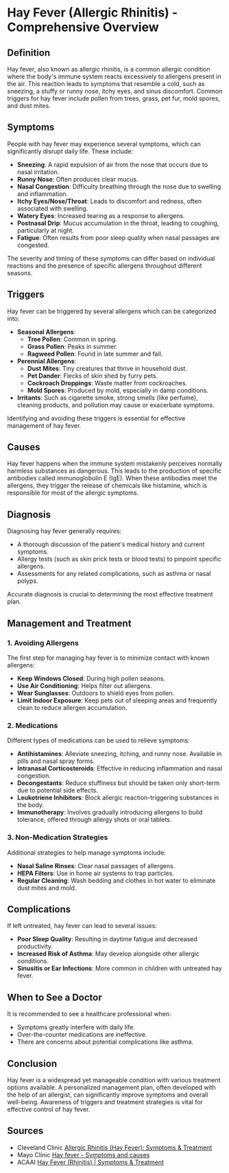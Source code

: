 # Hay Fever (Allergic Rhinitis) - Comprehensive Overview

## Definition
Hay fever, also known as allergic rhinitis, is a common allergic condition where the body's immune system reacts excessively to allergens present in the air. This reaction leads to symptoms that resemble a cold, such as sneezing, a stuffy or runny nose, itchy eyes, and sinus discomfort. Common triggers for hay fever include pollen from trees, grass, pet fur, mold spores, and dust mites.

## Symptoms
People with hay fever may experience several symptoms, which can significantly disrupt daily life. These include:
- **Sneezing**: A rapid expulsion of air from the nose that occurs due to nasal irritation.
- **Runny Nose**: Often produces clear mucus.
- **Nasal Congestion**: Difficulty breathing through the nose due to swelling and inflammation.
- **Itchy Eyes/Nose/Throat**: Leads to discomfort and redness, often associated with swelling.
- **Watery Eyes**: Increased tearing as a response to allergens.
- **Postnasal Drip**: Mucus accumulation in the throat, leading to coughing, particularly at night.
- **Fatigue**: Often results from poor sleep quality when nasal passages are congested.

The severity and timing of these symptoms can differ based on individual reactions and the presence of specific allergens throughout different seasons.

## Triggers
Hay fever can be triggered by several allergens which can be categorized into:
- **Seasonal Allergens**: 
  - **Tree Pollen**: Common in spring.
  - **Grass Pollen**: Peaks in summer.
  - **Ragweed Pollen**: Found in late summer and fall.
- **Perennial Allergens**: 
  - **Dust Mites**: Tiny creatures that thrive in household dust.
  - **Pet Dander**: Flecks of skin shed by furry pets.
  - **Cockroach Droppings**: Waste matter from cockroaches.
  - **Mold Spores**: Produced by mold, especially in damp conditions.
- **Irritants**: Such as cigarette smoke, strong smells (like perfume), cleaning products, and pollution may cause or exacerbate symptoms.

Identifying and avoiding these triggers is essential for effective management of hay fever.

## Causes
Hay fever happens when the immune system mistakenly perceives normally harmless substances as dangerous. This leads to the production of specific antibodies called immunoglobulin E (IgE). When these antibodies meet the allergens, they trigger the release of chemicals like histamine, which is responsible for most of the allergic symptoms.

## Diagnosis
Diagnosing hay fever generally requires:
- A thorough discussion of the patient's medical history and current symptoms.
- Allergy tests (such as skin prick tests or blood tests) to pinpoint specific allergens.
- Assessments for any related complications, such as asthma or nasal polyps.

Accurate diagnosis is crucial to determining the most effective treatment plan.

## Management and Treatment
### 1. Avoiding Allergens
The first step for managing hay fever is to minimize contact with known allergens:
- **Keep Windows Closed**: During high pollen seasons.
- **Use Air Conditioning**: Helps filter out allergens.
- **Wear Sunglasses**: Outdoors to shield eyes from pollen.
- **Limit Indoor Exposure**: Keep pets out of sleeping areas and frequently clean to reduce allergen accumulation.

### 2. Medications
Different types of medications can be used to relieve symptoms:
- **Antihistamines**: Alleviate sneezing, itching, and runny nose. Available in pills and nasal spray forms.
- **Intranasal Corticosteroids**: Effective in reducing inflammation and nasal congestion.
- **Decongestants**: Reduce stuffiness but should be taken only short-term due to potential side effects.
- **Leukotriene Inhibitors**: Block allergic reaction-triggering substances in the body.
- **Immunotherapy**: Involves gradually introducing allergens to build tolerance, offered through allergy shots or oral tablets.

### 3. Non-Medication Strategies
Additional strategies to help manage symptoms include:
- **Nasal Saline Rinses**: Clear nasal passages of allergens.
- **HEPA Filters**: Use in home air systems to trap particles.
- **Regular Cleaning**: Wash bedding and clothes in hot water to eliminate dust mites and mold.

## Complications
If left untreated, hay fever can lead to several issues:
- **Poor Sleep Quality**: Resulting in daytime fatigue and decreased productivity.
- **Increased Risk of Asthma**: May develop alongside other allergic conditions.
- **Sinusitis or Ear Infections**: More common in children with untreated hay fever.

## When to See a Doctor
It is recommended to see a healthcare professional when:
- Symptoms greatly interfere with daily life.
- Over-the-counter medications are ineffective.
- There are concerns about potential complications like asthma.

## Conclusion
Hay fever is a widespread yet manageable condition with various treatment options available. A personalized management plan, often developed with the help of an allergist, can significantly improve symptoms and overall well-being. Awareness of triggers and treatment strategies is vital for effective control of hay fever.

## Sources
- Cleveland Clinic [Allergic Rhinitis (Hay Fever): Symptoms & Treatment](https://my.clevelandclinic.org/health/diseases/8622-allergic-rhinitis-hay-fever)
- Mayo Clinic [Hay fever - Symptoms and causes](https://www.mayoclinic.org/diseases-conditions/hay-fever/symptoms-causes/syc-20373039)
- ACAAI [Hay Fever (Rhinitis) | Symptoms & Treatment](https://acaai.org/allergies/allergic-conditions/hay-fever/)